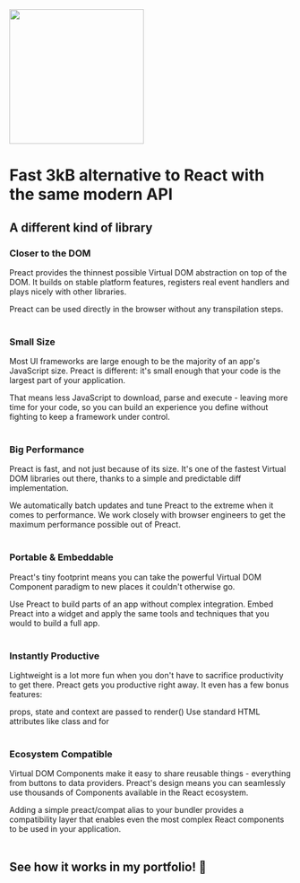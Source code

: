 <img src="https://preactjs.com/assets/branding/logo-text.svg" width="240"/>

# Fast 3kB alternative to React with the same modern API

## A different kind of library

### Closer to the DOM
Preact provides the thinnest possible Virtual DOM abstraction on top of the DOM. It builds on stable platform features, registers real event handlers and plays nicely with other libraries.

Preact can be used directly in the browser without any transpilation steps.
<br>
<br>
### Small Size
Most UI frameworks are large enough to be the majority of an app's JavaScript size. Preact is different: it's small enough that your code is the largest part of your application.

That means less JavaScript to download, parse and execute - leaving more time for your code, so you can build an experience you define without fighting to keep a framework under control.
<br>
<br>
### Big Performance
Preact is fast, and not just because of its size. It's one of the fastest Virtual DOM libraries out there, thanks to a simple and predictable diff implementation.

We automatically batch updates and tune Preact to the extreme when it comes to performance. We work closely with browser engineers to get the maximum performance possible out of Preact.
<br>
<br>
### Portable & Embeddable
Preact's tiny footprint means you can take the powerful Virtual DOM Component paradigm to new places it couldn't otherwise go.

Use Preact to build parts of an app without complex integration. Embed Preact into a widget and apply the same tools and techniques that you would to build a full app.
<br>
<br>
### Instantly Productive
Lightweight is a lot more fun when you don't have to sacrifice productivity to get there. Preact gets you productive right away. It even has a few bonus features:

props, state and context are passed to render()
Use standard HTML attributes like class and for
<br>
<br>
### Ecosystem Compatible
Virtual DOM Components make it easy to share reusable things - everything from buttons to data providers. Preact's design means you can seamlessly use thousands of Components available in the React ecosystem.

Adding a simple preact/compat alias to your bundler provides a compatibility layer that enables even the most complex React components to be used in your application.
<br>
<br>
## See how it works in my portfolio! 🍿
